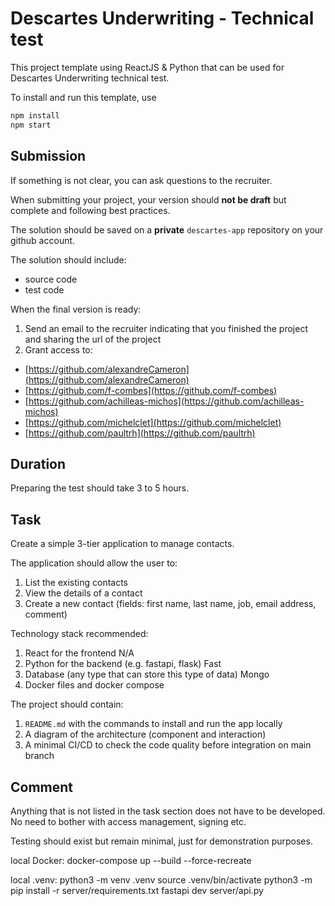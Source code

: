 # Descartes Underwriting - Technical test

This project template using ReactJS & Python that can be used for Descartes Underwriting technical test.

To install and run this template, use

```bash
npm install
npm start
```

## Submission

If something is not clear, you can ask questions to the recruiter.

When submitting your project, your version should **not be draft** but complete and following best practices.

The solution should be saved on a **private** `descartes-app` repository on your github account.

The solution should include:

- source code
- test code

When the final version is ready:

1. Send an email to the recruiter indicating that you finished the project and sharing the url of the project
2. Grant access to:

- [https://github.com/alexandreCameron](https://github.com/alexandreCameron)
- [https://github.com/f-combes](https://github.com/f-combes)
- [https://github.com/achilleas-michos](https://github.com/achilleas-michos)
- [https://github.com/michelclet](https://github.com/michelclet)
- [https://github.com/paultrh](https://github.com/paultrh)

## Duration

Preparing the test should take 3 to 5 hours.

## Task

Create a simple 3-tier application to manage contacts.

The application should allow the user to:

1. List the existing contacts
2. View the details of a contact
3. Create a new contact (fields: first name, last name, job, email address, comment)

Technology stack recommended:

1. React for the frontend N/A
2. Python for the backend (e.g. fastapi, flask) Fast
3. Database (any type that can store this type of data) Mongo
4. Docker files and docker compose 

The project should contain:

1. `README.md` with the commands to install and run the app locally
2. A diagram of the architecture (component and interaction)
3. A minimal CI/CD to check the code quality before integration on main branch

## Comment

Anything that is not listed in the task section does not have to be developed.
No need to bother with access management, signing etc.

Testing should exist but remain minimal, just for demonstration purposes.

local Docker:
docker-compose up --build --force-recreate

local .venv:
python3 -m venv .venv
source .venv/bin/activate
python3 -m pip install -r server/requirements.txt
fastapi dev server/api.py

